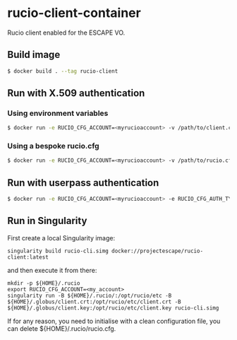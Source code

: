 # rucio-client-container

Rucio client enabled for the ESCAPE VO.

## Build image

```bash
$ docker build . --tag rucio-client
```

## Run with X.509 authentication

### Using environment variables

```bash
$ docker run -e RUCIO_CFG_ACCOUNT=<myrucioaccount> -v /path/to/client.crt:/opt/rucio/etc/client.crt -v /path/to/client.key:/opt/rucio/etc/client.key -it --name=rucio-client rucio-client
```

### Using a bespoke rucio.cfg

```bash 
$ docker run -e RUCIO_CFG_ACCOUNT=<myrucioaccount> -v /path/to/rucio.cfg:/opt/rucio/etc/rucio.cfg -v /path/to/client.crt:/opt/rucio/etc/client.crt -v /path/to/client.key:/opt/rucio/etc/client.key -it --name=rucio-client rucio-client
```

## Run with userpass authentication

```bash
$ docker run -e RUCIO_CFG_ACCOUNT=<myrucioaccount> -e RUCIO_CFG_AUTH_TYPE=userpass -e RUCIO_CFG_USERNAME=<myrucioname> -e RUCIO_CFG_PASSWORD=<myruciopassword> -it --name=rucio-client rucio-client
```

## Run in Singularity
First create a local Singularity image:
```
singularity build rucio-cli.simg docker://projectescape/rucio-client:latest
```

and then execute it from there:
```
mkdir -p ${HOME}/.rucio
export RUCIO_CFG_ACCOUNT=<my_account>
singularity run -B ${HOME}/.rucio/:/opt/rucio/etc -B ${HOME}/.globus/client.crt:/opt/rucio/etc/client.crt -B ${HOME}/.globus/client.key:/opt/rucio/etc/client.key rucio-cli.simg
```
If for any reason, you need to initialise with a clean configuration file, you can delete ${HOME}/.rucio/rucio.cfg. 
